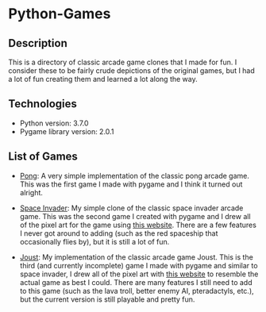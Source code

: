 # Python-Games

## Description
This is a directory of classic arcade game clones that I made for fun. I consider these to be 
fairly crude depictions of the original games, but I had a lot of fun creating them and learned
a lot along the way.

## Technologies
* Python version: 3.7.0
* Pygame library version: 2.0.1

## List of Games
* [Pong](https://github.com/jfawcet5/Python-Games/tree/main/Pong): A very simple implementation of the classic pong arcade game. This was the first game I made with pygame and I think it turned out alright.

* [Space Invader](https://github.com/jfawcet5/Python-Games/tree/main/SpaceInvader): My simple clone of the classic space invader arcade game. This was the second game I created with pygame and I drew all of the pixel art for the game using [this website](https://www.piskelapp.com/). There are a few features I never got around to adding (such as the red spaceship that occasionally flies by), but it is still a lot of fun.

* [Joust](https://github.com/jfawcet5/Python-Games/tree/main/Joust): My implementation of the classic arcade game Joust. This is the third (and currently incomplete) game I made with pygame and similar to space invader, I drew all of the pixel art with [this website](https://www.piskelapp.com/) to resemble the actual game as best I could. There are many features I still need to add to this game (such as the lava troll, better enemy AI, pteradactyls, etc.), but the current version is still playable and pretty fun. 

